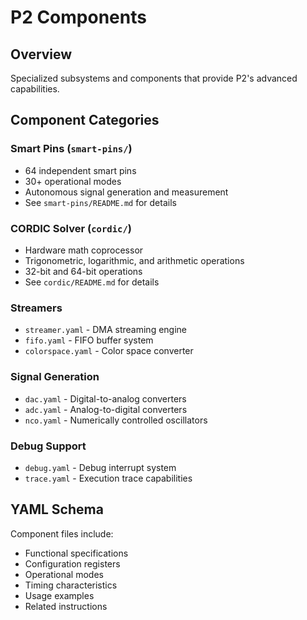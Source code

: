 # P2 Components

## Overview
Specialized subsystems and components that provide P2's advanced capabilities.

## Component Categories

### Smart Pins (`smart-pins/`)
- 64 independent smart pins
- 30+ operational modes
- Autonomous signal generation and measurement
- See `smart-pins/README.md` for details

### CORDIC Solver (`cordic/`)
- Hardware math coprocessor
- Trigonometric, logarithmic, and arithmetic operations
- 32-bit and 64-bit operations
- See `cordic/README.md` for details

### Streamers
- `streamer.yaml` - DMA streaming engine
- `fifo.yaml` - FIFO buffer system
- `colorspace.yaml` - Color space converter

### Signal Generation
- `dac.yaml` - Digital-to-analog converters
- `adc.yaml` - Analog-to-digital converters
- `nco.yaml` - Numerically controlled oscillators

### Debug Support
- `debug.yaml` - Debug interrupt system
- `trace.yaml` - Execution trace capabilities

## YAML Schema
Component files include:
- Functional specifications
- Configuration registers
- Operational modes
- Timing characteristics
- Usage examples
- Related instructions